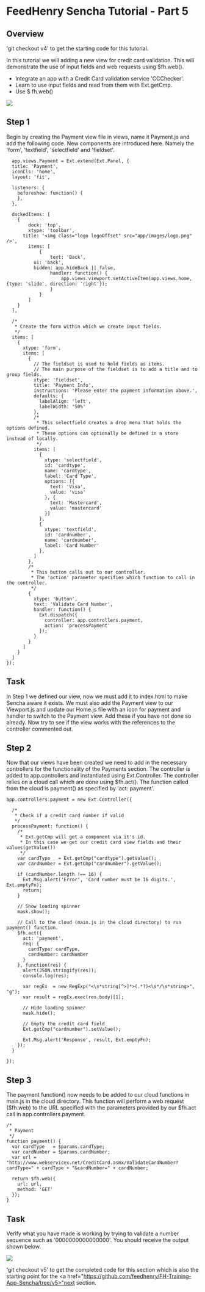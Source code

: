 # FeedHenry Sencha Tutorial - Part 5

## Overview

'git checkout v4' to get the starting code for this tutorial.

In this tutorial we will adding a new view for credit card validation. This will demonstrate the use of input fields and web requests using $fh.web().

* Integrate an app with a Credit Card validation service 'CCChecker'.
* Learn to use input fields and read from them with Ext.getCmp.
* Use $ fh.web()

![](https://github.com/feedhenry/FH-Training-App-Sencha/raw/v5/docs/creditCard.png)

## Step 1

Begin by creating the Payment view file in views, name it Payment.js and add the following code. New components are introduced here. Namely the 'form', 'textfield', 'selectfield' and 'fieldset'. 
	
	  app.views.Payment = Ext.extend(Ext.Panel, {
	  title: 'Payment',
	  iconCls: 'home',
	  layout: 'fit',

	  listeners: {
	    beforeshow: function() {
	    },
	  },

	  dockedItems: [
	  	{
	  		dock: 'top',
	  		xtype: 'toolbar',
	      title: '<img class="logo logoOffset" src="app/images/logo.png" />',
	  		items: [
	  			{
	  				text: 'Back',
	          ui: 'back',
	          hidden: app.hideBack || false,
	  				handler: function() {
	  					app.views.viewport.setActiveItem(app.views.home, {type: 'slide', direction: 'right'});
	  				}
	  			}
	  		]
	  	}
	  ],
	  
	  /*
	   * Create the form within which we create input fields.
	   */
	  items: [
	    {
	      xtype: 'form',
	      items: [
	        {
	          // The fieldset is used to hold fields as items. 
	          // The main purpose of the fieldset is to add a title and to group fields.
	          xtype: 'fieldset',
	          title: 'Payment Info',
	          instructions: 'Please enter the payment information above.',
	          defaults: {
	            labelAlign: 'left',
	            labelWidth: '50%'
	          },
	          /*
	           * This selectfield creates a drop menu that holds the options defined.
	           * These options can optionally be defined in a store instead of locally. 
	           */
	          items: [
	            {
	              xtype: 'selectfield',
	              id: 'cardtype',
	              name: 'cardtype',
	              label: 'Card Type',
	              options: [{
	                text: 'Visa',
	                value: 'visa'
	              }, {
	                text: 'Mastercard',
	                value: 'mastercard'
	              }]
	            },
	            {
	              xtype: 'textfield',
	              id: 'cardnumber',
	              name: 'cardnumber',
	              label: 'Card Number'
	            },
	          ]
	        },
	        /* 
	         * This button calls out to our controller. 
	         * The 'action' parameter specifies which function to call in the controller.
	         */
	        {
	          xtype: 'button',
	          text: 'Validate Card Number',
	          handler: function() {
	            Ext.dispatch({
	              controller: app.controllers.payment,
	              action: 'processPayment'
	            });
	          }
	        }
	      ]
	    }
	  ]
	});

## Task

In Step 1 we defined our view, now we must add it to index.html to make Sencha aware it exists. We must also add the Payment view to our Viewport.js and update our Home.js file with an icon for payment and handler to switch to the Payment view. Add these if you have not done so already. Now try to see if the view works with the references to the controller commented out.

## Step 2 

Now that our views have been created we need to add in the necessary controllers for the functionality of the Payments section. The controller is added to app.controllers and instantiated using Ext.Controller. The controller relies on a cloud call which are done using $fh.act(). The function called from the cloud is payment() as specified by 'act: payment'.

	app.controllers.payment = new Ext.Controller({

	  /*
	   * Check if a credit card number if valid
	   */
	  processPayment: function() {
	    /*
	     * Ext.getCmp will get a component via it's id. 
	     * In this case we get our credit card view fields and their values(getValue())
	     */
	    var cardType   = Ext.getCmp("cardtype").getValue();
	    var cardNumber = Ext.getCmp("cardnumber").getValue();

	    if (cardNumber.length !== 16) {
	      Ext.Msg.alert('Error', 'Card number must be 16 digits.', Ext.emptyFn);
	      return;
	    }
	    
	    // Show loading spinner
	    mask.show();

	    // Call to the cloud (main.js in the cloud directory) to run payment() function.
	    $fh.act({
	      act: 'payment',
	      req: {
	        cardType: cardType,
	        cardNumber: cardNumber
	      }
	    }, function(res) {
	      alert(JSON.stringify(res));
	      console.log(res);

	      var regEx  = new RegExp("<\s*string[^>]*>(.*?)<\s*/\s*string>", "g");
	      var result = regEx.exec(res.body)[1];

	      // Hide loading spinner
	      mask.hide();

	      // Empty the credit card field
	      Ext.getCmp("cardnumber").setValue();

	      Ext.Msg.alert('Response', result, Ext.emptyFn);
	    });
	  }

	});

## Step 3

The payment function() now needs to be added to our cloud functions in main.js in the cloud directory. This function will perform a web request ($fh.web) to the URL specified with the parameters provided by our $fh.act call in app.controllers.payment. 

	/*
	 * Payment
	 */ 
	function payment() {
	  var cardType   = $params.cardType;
	  var cardNumber = $params.cardNumber;
	  var url = "http://www.webservicex.net/CreditCard.asmx/ValidateCardNumber?cardType=" + cardType + "&cardNumber=" + cardNumber;

	  return $fh.web({
	    url: url,
	    method: 'GET'
	  });
	}

## Task

Verify what you have made is working by trying to validate a number sequence such as '0000000000000000'. You should receive the output shown below.


![](https://github.com/feedhenry/FH-Training-App-Sencha/raw/v5/docs/creditCardCall.png)

'git checkout v5' to get the completed code for this section which is also the starting point for the <a href="https://github.com/feedhenry/FH-Training-App-Sencha/tree/v5>"next section.</a>
